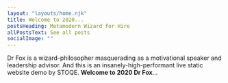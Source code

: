 ```yaml
---
layout: "layouts/home.njk"
title: Welcome to 2020...
postsHeading: Metamodern Wizard for Hire
allPostsText: See all posts
socialImage: ""
---
```


Dr Fox is a wizard-philosopher masquerading as a motivational speaker and leadership advisor. And this is an insanely-high-performant live static website demo by STOQE. **Welcome to 2020 Dr Fox**...